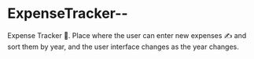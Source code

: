 # ExpenseTracker--
Expense Tracker 💸. Place where the user can enter new expenses ✍️ and sort them by year, and the user interface changes as the year changes.
